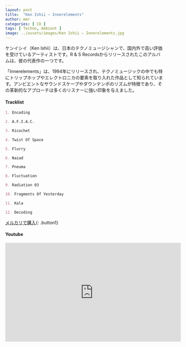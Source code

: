 ```yaml
---
layout: post
title:  "Ken Ishii – Innerelements"
author: mmr
categories: [ CD ]
tags: [ Techno, Ambient ]
image: ../assets/images/Ken Ishii – Innerelements.jpg
---
```


ケンイシイ（Ken Ishii）は、日本のテクノミュージシャンで、国内外で高い評価を受けているアーティストです。R & S Recordsからリリースされたこのアルバムは、彼の代表作の一つです。

「Innerelements」は、1994年にリリースされ、テクノミュージックの中でも特にトリップホップやエレクトロニカの要素を取り入れた作品として知られています。アンビエントなサウンドスケープやダウンテンポのリズムが特徴であり、その革新的なアプローチは多くのリスナーに強い印象を与えました。


#### Tracklist
```md
1. Encoding

2. A.F.I.A.C.

3. Ricochet

4. Twist Of Space

5. Flurry

6. Naiad

7. Pneuma

8. Fluctuation

9. Radiation 03

10. Fragments Of Yesterday

11. Kala

12. Decoding
```

[メルカリで購入](https://jp.mercari.com/item/m57457067000?afid=6142608987){: .button1}

#### Youtube
<iframe width="560" height="315" src="https://www.youtube.com/embed/3X9fDv6q-fU?si=8iIOsEMWv3miwpO3" title="YouTube video player" frameborder="0" allow="accelerometer; autoplay; clipboard-write; encrypted-media; gyroscope; picture-in-picture; web-share" referrerpolicy="strict-origin-when-cross-origin" allowfullscreen></iframe>